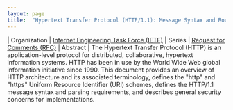 ```yaml
---
layout: page
title:  "Hypertext Transfer Protocol (HTTP/1.1): Message Syntax and Routing"
---
```


| Organization | [Internet Engineering Task Force (IETF)](..)
| Series | [Request for Comments (RFC)](..)
| Abstract | The Hypertext Transfer Protocol (HTTP) is an application-level protocol for distributed, collaborative, hypertext information systems. HTTP has been in use by the World Wide Web global information initiative since 1990. This document provides an overview of HTTP architecture and its associated terminology, defines the "http" and "https" Uniform Resource Identifier (URI) schemes, defines the HTTP/1.1 message syntax and parsing requirements, and describes general security concerns for implementations.